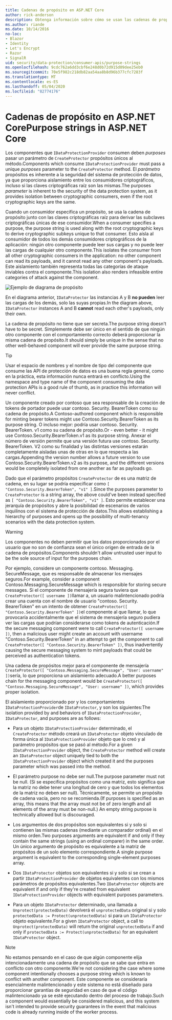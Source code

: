 ```yaml
---
title: Cadenas de propósito en ASP.NET Core
author: rick-anderson
description: Obtenga información sobre cómo se usan las cadenas de propósito en las API de protección de datos de ASP.NET Core.
ms.author: riande
ms.date: 10/14/2016
no-loc:
- Blazor
- Identity
- Let's Encrypt
- Razor
- SignalR
uid: security/data-protection/consumer-apis/purpose-strings
ms.openlocfilehash: 9cdc762a6dd3cbf6e248d0b72d915d09dee25eb0
ms.sourcegitcommit: 70e5f982c218db82aa54aa8b8d96b377cfc7283f
ms.translationtype: MT
ms.contentlocale: es-ES
ms.lasthandoff: 05/04/2020
ms.locfileid: "82774176"
---
```

# <a name="purpose-strings-in-aspnet-core"></a><span data-ttu-id="810d0-103">Cadenas de propósito en ASP.NET Core</span><span class="sxs-lookup"><span data-stu-id="810d0-103">Purpose strings in ASP.NET Core</span></span>

<a name="data-protection-consumer-apis-purposes"></a>

<span data-ttu-id="810d0-104">Los componentes que `IDataProtectionProvider` consumen deben *purposes* pasar un parámetro de `CreateProtector` propósitos únicos al método.</span><span class="sxs-lookup"><span data-stu-id="810d0-104">Components which consume `IDataProtectionProvider` must pass a unique *purposes* parameter to the `CreateProtector` method.</span></span> <span data-ttu-id="810d0-105">El *parámetro* propósitos es inherente a la seguridad del sistema de protección de datos, ya que proporciona aislamiento entre los consumidores criptográficos, incluso si las claves criptográficas raíz son las mismas.</span><span class="sxs-lookup"><span data-stu-id="810d0-105">The purposes *parameter* is inherent to the security of the data protection system, as it provides isolation between cryptographic consumers, even if the root cryptographic keys are the same.</span></span>

<span data-ttu-id="810d0-106">Cuando un consumidor especifica un propósito, se usa la cadena de propósito junto con las claves criptográficas raíz para derivar las subclaves criptográficas únicas de ese consumidor.</span><span class="sxs-lookup"><span data-stu-id="810d0-106">When a consumer specifies a purpose, the purpose string is used along with the root cryptographic keys to derive cryptographic subkeys unique to that consumer.</span></span> <span data-ttu-id="810d0-107">Esto aísla al consumidor de todos los demás consumidores criptográficos de la aplicación: ningún otro componente puede leer sus cargas y no puede leer las cargas de cualquier otro componente.</span><span class="sxs-lookup"><span data-stu-id="810d0-107">This isolates the consumer from all other cryptographic consumers in the application: no other component can read its payloads, and it cannot read any other component's payloads.</span></span> <span data-ttu-id="810d0-108">Este aislamiento también representa todas las categorías de ataque inviables contra el componente.</span><span class="sxs-lookup"><span data-stu-id="810d0-108">This isolation also renders infeasible entire categories of attack against the component.</span></span>

![Ejemplo de diagrama de propósito](purpose-strings/_static/purposes.png)

<span data-ttu-id="810d0-110">En el diagrama anterior, `IDataProtector` las instancias A y B **no pueden** leer las cargas de los demás, solo las suyas propias.</span><span class="sxs-lookup"><span data-stu-id="810d0-110">In the diagram above, `IDataProtector` instances A and B **cannot** read each other's payloads, only their own.</span></span>

<span data-ttu-id="810d0-111">La cadena de propósito no tiene que ser secreta.</span><span class="sxs-lookup"><span data-stu-id="810d0-111">The purpose string doesn't have to be secret.</span></span> <span data-ttu-id="810d0-112">Simplemente debe ser único en el sentido de que ningún otro componente con el comportamiento correcto deberá proporcionar la misma cadena de propósito.</span><span class="sxs-lookup"><span data-stu-id="810d0-112">It should simply be unique in the sense that no other well-behaved component will ever provide the same purpose string.</span></span>

>[!TIP]
> <span data-ttu-id="810d0-113">Usar el espacio de nombres y el nombre de tipo del componente que consume las API de protección de datos es una buena regla general, como en la práctica, esta información nunca entrará en conflicto.</span><span class="sxs-lookup"><span data-stu-id="810d0-113">Using the namespace and type name of the component consuming the data protection APIs is a good rule of thumb, as in practice this information will never conflict.</span></span>
>
><span data-ttu-id="810d0-114">Un componente creado por contoso que sea responsable de la creación de tokens de portador puede usar contoso. Security. BearerToken como su cadena de propósito.</span><span class="sxs-lookup"><span data-stu-id="810d0-114">A Contoso-authored component which is responsible for minting bearer tokens might use Contoso.Security.BearerToken as its purpose string.</span></span> <span data-ttu-id="810d0-115">O incluso mejor: podría usar contoso. Security. BearerToken. v1 como su cadena de propósito.</span><span class="sxs-lookup"><span data-stu-id="810d0-115">Or - even better - it might use Contoso.Security.BearerToken.v1 as its purpose string.</span></span> <span data-ttu-id="810d0-116">Anexar el número de versión permite que una versión futura use contoso. Security. BearerToken. V2 como su finalidad y las distintas versiones estarán completamente aisladas unas de otras en lo que respecta a las cargas.</span><span class="sxs-lookup"><span data-stu-id="810d0-116">Appending the version number allows a future version to use Contoso.Security.BearerToken.v2 as its purpose, and the different versions would be completely isolated from one another as far as payloads go.</span></span>

<span data-ttu-id="810d0-117">Dado que el parámetro propósitos `CreateProtector` de es una matriz de cadena, en su lugar se podría especificar como `[ "Contoso.Security.BearerToken", "v1" ]`.</span><span class="sxs-lookup"><span data-stu-id="810d0-117">Since the purposes parameter to `CreateProtector` is a string array, the above could've been instead specified as `[ "Contoso.Security.BearerToken", "v1" ]`.</span></span> <span data-ttu-id="810d0-118">Esto permite establecer una jerarquía de propósitos y abre la posibilidad de escenarios de varios inquilinos con el sistema de protección de datos.</span><span class="sxs-lookup"><span data-stu-id="810d0-118">This allows establishing a hierarchy of purposes and opens up the possibility of multi-tenancy scenarios with the data protection system.</span></span>

<a name="data-protection-contoso-purpose"></a>

>[!WARNING]
> <span data-ttu-id="810d0-119">Los componentes no deben permitir que los datos proporcionados por el usuario que no son de confianza sean el único origen de entrada de la cadena de propósitos.</span><span class="sxs-lookup"><span data-stu-id="810d0-119">Components shouldn't allow untrusted user input to be the sole source of input for the purposes chain.</span></span>
>
><span data-ttu-id="810d0-120">Por ejemplo, considere un componente contoso. Messaging. SecureMessage, que es responsable de almacenar los mensajes seguros.</span><span class="sxs-lookup"><span data-stu-id="810d0-120">For example, consider a component Contoso.Messaging.SecureMessage which is responsible for storing secure messages.</span></span> <span data-ttu-id="810d0-121">Si el componente de mensajería segura tuviera que `CreateProtector([ username ])`llamar a, un usuario malintencionado podría crear una cuenta con el nombre de usuario "contoso. Security. BearerToken" en un intento de obtener `CreateProtector([ "Contoso.Security.BearerToken" ])`el componente al que llamar, lo que provocaría accidentalmente que el sistema de mensajería seguro pudiera ver las cargas que podrían considerarse como tokens de autenticación.</span><span class="sxs-lookup"><span data-stu-id="810d0-121">If the secure messaging component were to call `CreateProtector([ username ])`, then a malicious user might create an account with username "Contoso.Security.BearerToken" in an attempt to get the component to call `CreateProtector([ "Contoso.Security.BearerToken" ])`, thus inadvertently causing the secure messaging system to mint payloads that could be perceived as authentication tokens.</span></span>
>
><span data-ttu-id="810d0-122">Una cadena de propósitos mejor para el componente de mensajería `CreateProtector([ "Contoso.Messaging.SecureMessage", "User: username" ])`sería, lo que proporciona un aislamiento adecuado.</span><span class="sxs-lookup"><span data-stu-id="810d0-122">A better purposes chain for the messaging component would be `CreateProtector([ "Contoso.Messaging.SecureMessage", "User: username" ])`, which provides proper isolation.</span></span>

<span data-ttu-id="810d0-123">El aislamiento proporcionado por y los comportamientos `IDataProtectionProvider`de `IDataProtector`, y son los siguientes:</span><span class="sxs-lookup"><span data-stu-id="810d0-123">The isolation provided by and behaviors of `IDataProtectionProvider`, `IDataProtector`, and purposes are as follows:</span></span>

* <span data-ttu-id="810d0-124">Para un objeto `IDataProtectionProvider` determinado, el `CreateProtector` método creará un `IDataProtector` objeto vinculado de forma única al `IDataProtectionProvider` objeto que lo creó y al parámetro propósitos que se pasó al método.</span><span class="sxs-lookup"><span data-stu-id="810d0-124">For a given `IDataProtectionProvider` object, the `CreateProtector` method will create an `IDataProtector` object uniquely tied to both the `IDataProtectionProvider` object which created it and the purposes parameter which was passed into the method.</span></span>

* <span data-ttu-id="810d0-125">El parámetro purpose no debe ser null.</span><span class="sxs-lookup"><span data-stu-id="810d0-125">The purpose parameter must not be null.</span></span> <span data-ttu-id="810d0-126">(Si se especifica propósitos como una matriz, esto significa que la matriz no debe tener una longitud de cero y que todos los elementos de la matriz no deben ser null). Técnicamente, se permite un propósito de cadena vacía, pero no se recomienda.</span><span class="sxs-lookup"><span data-stu-id="810d0-126">(If purposes is specified as an array, this means that the array must not be of zero length and all elements of the array must be non-null.) An empty string purpose is technically allowed but is discouraged.</span></span>

* <span data-ttu-id="810d0-127">Los argumentos de dos propósitos son equivalentes si y solo si contienen las mismas cadenas (mediante un comparador ordinal) en el mismo orden.</span><span class="sxs-lookup"><span data-stu-id="810d0-127">Two purposes arguments are equivalent if and only if they contain the same strings (using an ordinal comparer) in the same order.</span></span> <span data-ttu-id="810d0-128">Un único argumento de propósito es equivalente a la matriz de propósitos de un solo elemento correspondiente.</span><span class="sxs-lookup"><span data-stu-id="810d0-128">A single purpose argument is equivalent to the corresponding single-element purposes array.</span></span>

* <span data-ttu-id="810d0-129">Dos `IDataProtector` objetos son equivalentes si y solo si se crean a partir `IDataProtectionProvider` de objetos equivalentes con los mismos parámetros de propósitos equivalentes.</span><span class="sxs-lookup"><span data-stu-id="810d0-129">Two `IDataProtector` objects are equivalent if and only if they're created from equivalent `IDataProtectionProvider` objects with equivalent purposes parameters.</span></span>

* <span data-ttu-id="810d0-130">Para un objeto `IDataProtector` determinado, una llamada a `Unprotect(protectedData)` devolverá el `unprotectedData` original si y solo `protectedData := Protect(unprotectedData)` si para un `IDataProtector` objeto equivalente.</span><span class="sxs-lookup"><span data-stu-id="810d0-130">For a given `IDataProtector` object, a call to `Unprotect(protectedData)` will return the original `unprotectedData` if and only if `protectedData := Protect(unprotectedData)` for an equivalent `IDataProtector` object.</span></span>

> [!NOTE]
> <span data-ttu-id="810d0-131">No estamos pensando en el caso de que algún componente elija intencionadamente una cadena de propósito que se sabe que entra en conflicto con otro componente.</span><span class="sxs-lookup"><span data-stu-id="810d0-131">We're not considering the case where some component intentionally chooses a purpose string which is known to conflict with another component.</span></span> <span data-ttu-id="810d0-132">Este componente se consideraría esencialmente malintencionado y este sistema no está diseñado para proporcionar garantías de seguridad en caso de que el código malintencionado ya se esté ejecutando dentro del proceso de trabajo.</span><span class="sxs-lookup"><span data-stu-id="810d0-132">Such a component would essentially be considered malicious, and this system isn't intended to provide security guarantees in the event that malicious code is already running inside of the worker process.</span></span>
